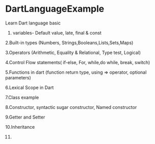 # DartLanguageExample
Learn Dart language basic

1. variables- Default value, late, final & const

2.Built-in types (Numbers, Strings,Booleans,Lists,Sets,Maps)

3.Operators (Arithmetic, Equality & Relational, Type test, Logical)

4.Control Flow statements( if-else, For, while,do while, break, switch)

5.Functions in dart (function return type, using => operator, optional parameters)

6.Lexical Scope in Dart

7.Class example

8.Constructor, syntactic sugar constructor, Named constructor

9.Getter and Setter

10.Inheritance

11.